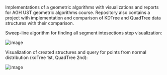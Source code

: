 Implementations of a geometric algorithms with visualizations and reports for AGH UST geometric algorithms course.
Repository also contains a project with implementation and comparison of KDTree and QuadTree data structures with their comparison.

Sweep-line algorithm for finding all segment intesections step visualization:

![image](https://user-images.githubusercontent.com/46354460/221812616-c4d3cfa9-fb24-4aca-b353-718726901769.png)

Visualization of created structures and query for points from normal distribution (kdTree 1st, QuadTree 2nd):

![image](https://user-images.githubusercontent.com/46354460/221813275-c916d9a4-ca7e-4452-9f4a-af6d6a69c420.png)

